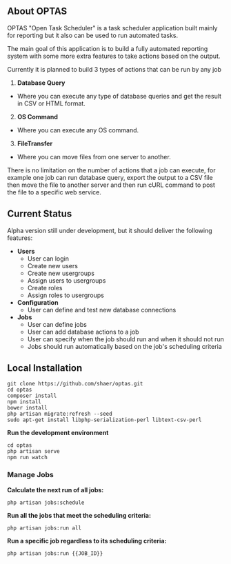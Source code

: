 ## About OPTAS

OPTAS "Open Task Scheduler" is a task scheduler application built mainly for reporting but it also can be used to run automated tasks.

The main goal of this application is to build a fully automated reporting system with some more extra features to take actions based on the output.

Currently it is planned to build 3 types of actions that can be run by any job

1. **Database Query**
  - Where you can execute any type of database queries and get the result in CSV or HTML format.
2. **OS Command**
  - Where you can execute any OS command.
3. **FileTransfer**
  - Where you can move files from one server to another.

There is no limitation on the number of actions that a job can execute, for example one job can run database query, export the output to a CSV file then move the file to another server and then run cURL command to post the file to a specific web service.

## Current Status

Alpha version still under development, but it should deliver the following features:

- **Users**
  - User can login
  - Create new users
  - Create new usergroups
  - Assign users to usergroups 
  - Create roles
  - Assign roles to usergroups
- **Configuration**
  - User can define and test new database connections
- **Jobs**
  - User can define jobs
  - User can add database actions to a job
  - User can specify when the job should run and when it should not run
  - Jobs should run automatically based on the job's scheduling criteria

## Local Installation

    git clone https://github.com/shaer/optas.git
    cd optas
    composer install
    npm install
    bower install
    php artisan migrate:refresh --seed
    sudo apt-get install libphp-serialization-perl libtext-csv-perl

**Run the development environment**

    cd optas
    php artisan serve
    npm run watch
    
### Manage Jobs

**Calculate the next run of all jobs:**

    php artisan jobs:schedule

**Run all the jobs that meet the scheduling criteria:**

    php artisan jobs:run all
    
**Run a specific job regardless to its scheduling criteria:**

    php artisan jobs:run {{JOB_ID}}


